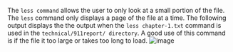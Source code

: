 The `less command` allows the user to only look at a small portion of the file. The `less` command only displays a page of the file at a time. The following output displays the the output when the `less chapter-1.txt` command is used in the `technical/911report/ directory`. A good use of this command is if the file it too large or takes too long to load.
![image](https://user-images.githubusercontent.com/114322700/198932074-277a5885-cc99-4730-a7fd-814180cd5ce0.png)

